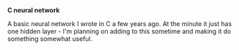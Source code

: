 **C neural network**

A basic neural network I wrote in C a few years ago. At the minute it just has one hidden layer - I'm planning on adding to this sometime and making it do something somewhat useful.
